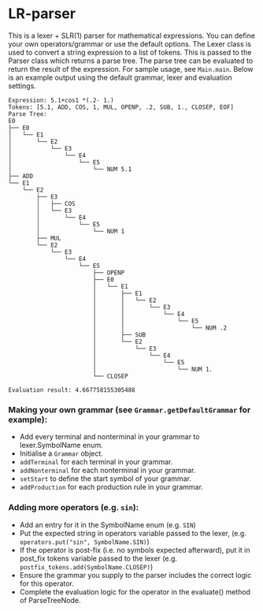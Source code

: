 # LR-parser

This is a lexer + SLR(1) parser for mathematical expressions. You can define your own operators/grammar or use the default options.
The Lexer class is used to convert a string expression to a list of tokens. This is passed to the Parser class which returns a parse tree. The parse tree can be evaluated to return the result of the expression.
For sample usage, see `Main.main`. Below is an example output using the default grammar, lexer and evaluation settings.

```
Expression: 5.1+cos1 *(.2- 1.)
Tokens: [5.1, ADD, COS, 1, MUL, OPENP, .2, SUB, 1., CLOSEP, EOF]
Parse Tree: 
E0
├── E0
│   └── E1
│       └── E2
│           └── E3
│               └── E4
│                   └── E5
│                       └── NUM 5.1
├── ADD
└── E1
    └── E2
        ├── E3
        │   ├── COS
        │   └── E3
        │       └── E4
        │           └── E5
        │               └── NUM 1
        ├── MUL
        └── E2
            └── E3
                └── E4
                    └── E5
                        ├── OPENP
                        ├── E0
                        │   └── E1
                        │       ├── E1
                        │       │   └── E2
                        │       │       └── E3
                        │       │           └── E4
                        │       │               └── E5
                        │       │                   └── NUM .2
                        │       ├── SUB
                        │       └── E2
                        │           └── E3
                        │               └── E4
                        │                   └── E5
                        │                       └── NUM 1.
                        └── CLOSEP

Evaluation result: 4.667758155305488
```



### Making your own grammar (see `Grammar.getDefaultGrammar` for example):
- Add every terminal and nonterminal in your grammar to lexer.SymbolName enum.
- Initialise a `Grammar` object.
- `addTerminal` for each terminal in your grammar.
- `addNonterminal` for each nonterminal in your grammar.
- `setStart` to define the start symbol of your grammar.
- `addProduction` for each production rule in your grammar.


### Adding more operators (e.g. `sin`):
- Add an entry for it in the SymbolName enum (e.g. `SIN`)
- Put the expected string in operators variable passed to the lexer, (e.g. `operators.put("sin", SymbolName.SIN)`)
- If the operator is post-fix (i.e. no symbols expected afterward), put it in post_fix tokens variable passed to the lexer (e.g. `postfix_tokens.add(SymbolName.CLOSEP)`)
- Ensure the grammar you supply to the parser includes the correct logic for this operator.
- Complete the evaluation logic for the operator in the evaluate() method of ParseTreeNode.
